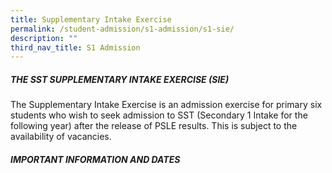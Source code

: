 ```yaml
---
title: Supplementary Intake Exercise
permalink: /student-admission/s1-admission/s1-sie/
description: ""
third_nav_title: S1 Admission
---
```

##### THE SST SUPPLEMENTARY INTAKE EXERCISE (SIE)

The Supplementary Intake Exercise is an admission exercise for primary six students who wish to seek admission to SST (Secondary 1 Intake for the following year) after the release of PSLE results. This is subject to the availability of vacancies.

##### IMPORTANT INFORMATION AND DATES
